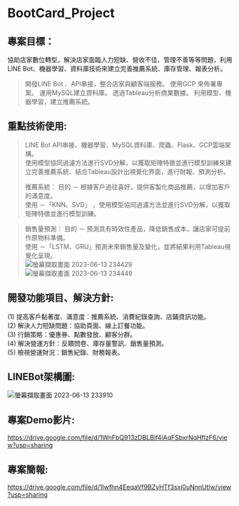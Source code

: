 # BootCard_Project
## 專案目標：
協助店家數位轉型，解決店家面臨人力短缺、營收不佳、管理不善等等問題，利用LINE Bot、機器學習、資料庫技術來建立完善推薦系統、庫存管理、報表分析。
> 開發LINE  Bot 、API串接，整合店家與顧客端服務。
> 使用GCP 來佈署專案。
> 運用MySQL建立資料庫。
> 透過Tableau分析商業數據。
> 利用模型、機器學習，建立推薦系統。

## 重點技術使用:
> LINE Bot API串接、機器學習、MySQL資料庫、爬蟲、Flask、GCP雲端架構。\
> 使用模型協同過濾方法進行SVD分解，以獲取矩陣特徵並進行模型訓練來建立完善推薦系統、結合Tableau設計出視覺化界面，進行財報、預測分析。
> 
> 推薦系統：
目的 － 根據客戶過往喜好，提供客製化商品推薦，以增加客戶的滿意度。\
使用 －「KNN、SVD」 ，使用模型協同過濾方法並進行SVD分解，以獲取矩陣特徵並進行模型訓練。

> 銷售量預測：
目的 － 預測具有時效性產品，降低銷售成本，讓店家可提前作原物料準備。\
使用 －「LSTM、GRU」預測未來銷售量及變化，並將結果利用Tableau視覺化呈現。\
![螢幕擷取畫面 2023-06-13 234429](https://github.com/Penny3939/BootCard_Project/assets/125810833/e8cfc9cb-caae-45f7-826c-ca04d582bf64)
![螢幕擷取畫面 2023-06-13 234449](https://github.com/Penny3939/BootCard_Project/assets/125810833/4b556284-7b9c-4038-be2d-49507b51bfc3)

## 開發功能項目、解決方針:
(1) 提高客戶黏著度、滿意度：推薦系統、消費紀錄查詢、店鋪資訊功能。\
(2) 解決人力短缺問題：協助頁面、線上訂餐功能。\
(3) 行銷策略：優惠券、點數發放、顧客分群。\
(4) 解決營運方針：反饋問卷、庫存量警訊、銷售量預測。\
(5) 檢視營運財況：銷售紀錄、財務報表。

## LINEBot架構圖:
![螢幕擷取畫面 2023-06-13 233910](https://github.com/Penny3939/BootCard_Project/assets/125810833/8d5414d3-04b1-460b-b3fe-b68239e8e086)

## 專案Demo影片:
https://drive.google.com/file/d/1WnFbQ913zDBLBif4lAqFSbxrNqHflzF6/view?usp=sharing

## 專案簡報:
https://drive.google.com/file/d/1Iwfhn4EeqaVf9BZyHTf3sxj0uNnnUtlw/view?usp=sharing
